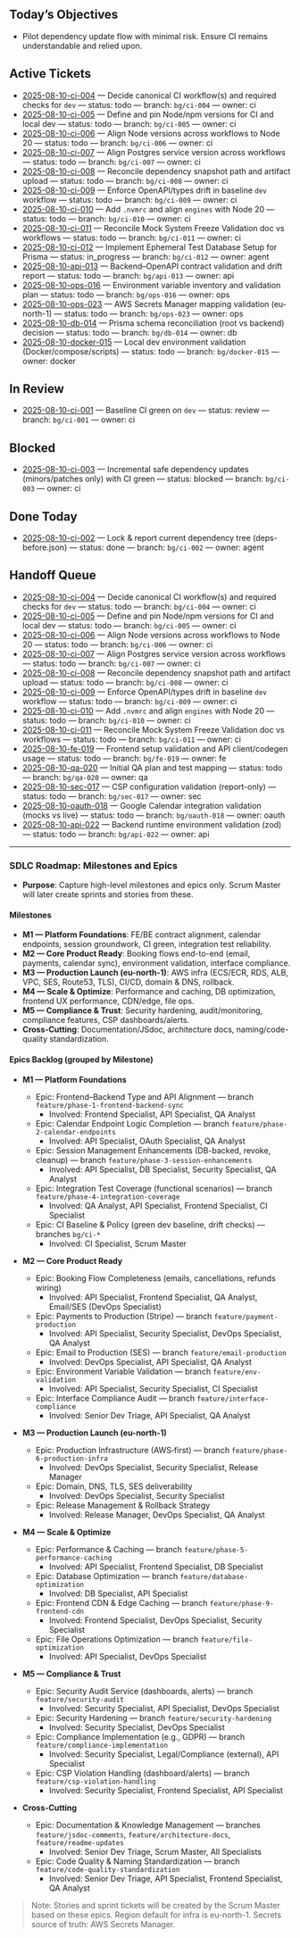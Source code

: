 ## Today’s Objectives

- Pilot dependency update flow with minimal risk. Ensure CI remains understandable and relied upon.

## Active Tickets

<!-- OPS:ACTIVE-START -->
- [2025-08-10-ci-004](./tasks/2025-08-10-ci-004.md) — Decide canonical CI workflow(s) and required checks for `dev` — status: todo — branch: `bg/ci-004` — owner: ci
- [2025-08-10-ci-005](./tasks/2025-08-10-ci-005.md) — Define and pin Node/npm versions for CI and local dev — status: todo — branch: `bg/ci-005` — owner: ci
- [2025-08-10-ci-006](./tasks/2025-08-10-ci-006.md) — Align Node versions across workflows to Node 20 — status: todo — branch: `bg/ci-006` — owner: ci
- [2025-08-10-ci-007](./tasks/2025-08-10-ci-007.md) — Align Postgres service version across workflows — status: todo — branch: `bg/ci-007` — owner: ci
- [2025-08-10-ci-008](./tasks/2025-08-10-ci-008.md) — Reconcile dependency snapshot path and artifact upload — status: todo — branch: `bg/ci-008` — owner: ci
- [2025-08-10-ci-009](./tasks/2025-08-10-ci-009.md) — Enforce OpenAPI/types drift in baseline `dev` workflow — status: todo — branch: `bg/ci-009` — owner: ci
- [2025-08-10-ci-010](./tasks/2025-08-10-ci-010.md) — Add `.nvmrc` and align `engines` with Node 20 — status: todo — branch: `bg/ci-010` — owner: ci
- [2025-08-10-ci-011](./tasks/2025-08-10-ci-011.md) — Reconcile Mock System Freeze Validation doc vs workflows — status: todo — branch: `bg/ci-011` — owner: ci
- [2025-08-10-ci-012](./tasks/2025-08-10-ci-012.md) — Implement Ephemeral Test Database Setup for Prisma — status: in_progress — branch: `bg/ci-012` — owner: agent
- [2025-08-10-api-013](./tasks/2025-08-10-api-013.md) — Backend–OpenAPI contract validation and drift report — status: todo — branch: `bg/api-013` — owner: api
- [2025-08-10-ops-016](./tasks/2025-08-10-ops-016.md) — Environment variable inventory and validation plan — status: todo — branch: `bg/ops-016` — owner: ops
- [2025-08-10-ops-023](./tasks/2025-08-10-ops-023.md) — AWS Secrets Manager mapping validation (eu-north-1) — status: todo — branch: `bg/ops-023` — owner: ops
- [2025-08-10-db-014](./tasks/2025-08-10-db-014.md) — Prisma schema reconciliation (root vs backend) decision — status: todo — branch: `bg/db-014` — owner: db
- [2025-08-10-docker-015](./tasks/2025-08-10-docker-015.md) — Local dev environment validation (Docker/compose/scripts) — status: todo — branch: `bg/docker-015` — owner: docker
<!-- OPS:ACTIVE-END -->

## In Review

<!-- OPS:REVIEW-START -->

- [2025-08-10-ci-001](./tasks/2025-08-10-ci-001.md) — Baseline CI green on `dev` — status: review — branch: `bg/ci-001` — owner: ci
<!-- OPS:REVIEW-END -->

## Blocked

<!-- OPS:BLOCKED-START -->

- [2025-08-10-ci-003](./tasks/2025-08-10-ci-003.md) — Incremental safe dependency updates (minors/patches only) with CI green — status: blocked — branch: `bg/ci-003` — owner: ci
<!-- OPS:BLOCKED-END -->

## Done Today

<!-- OPS:DONE-START -->

- [2025-08-10-ci-002](./tasks/2025-08-10-ci-002.md) — Lock & report current dependency tree (deps-before.json) — status: done — branch: `bg/ci-002` — owner: agent
<!-- OPS:DONE-END -->

## Handoff Queue

<!-- OPS:HANDOFF-START -->

- [2025-08-10-ci-004](./tasks/2025-08-10-ci-004.md) — Decide canonical CI workflow(s) and required checks for `dev` — status: todo — branch: `bg/ci-004` — owner: ci
- [2025-08-10-ci-005](./tasks/2025-08-10-ci-005.md) — Define and pin Node/npm versions for CI and local dev — status: todo — branch: `bg/ci-005` — owner: ci
- [2025-08-10-ci-006](./tasks/2025-08-10-ci-006.md) — Align Node versions across workflows to Node 20 — status: todo — branch: `bg/ci-006` — owner: ci
- [2025-08-10-ci-007](./tasks/2025-08-10-ci-007.md) — Align Postgres service version across workflows — status: todo — branch: `bg/ci-007` — owner: ci
- [2025-08-10-ci-008](./tasks/2025-08-10-ci-008.md) — Reconcile dependency snapshot path and artifact upload — status: todo — branch: `bg/ci-008` — owner: ci
- [2025-08-10-ci-009](./tasks/2025-08-10-ci-009.md) — Enforce OpenAPI/types drift in baseline `dev` workflow — status: todo — branch: `bg/ci-009` — owner: ci
- [2025-08-10-ci-010](./tasks/2025-08-10-ci-010.md) — Add `.nvmrc` and align `engines` with Node 20 — status: todo — branch: `bg/ci-010` — owner: ci
- [2025-08-10-ci-011](./tasks/2025-08-10-ci-011.md) — Reconcile Mock System Freeze Validation doc vs workflows — status: todo — branch: `bg/ci-011` — owner: ci
- [2025-08-10-fe-019](./tasks/2025-08-10-fe-019.md) — Frontend setup validation and API client/codegen usage — status: todo — branch: `bg/fe-019` — owner: fe
- [2025-08-10-qa-020](./tasks/2025-08-10-qa-020.md) — Initial QA plan and test mapping — status: todo — branch: `bg/qa-020` — owner: qa
- [2025-08-10-sec-017](./tasks/2025-08-10-sec-017.md) — CSP configuration validation (report-only) — status: todo — branch: `bg/sec-017` — owner: sec
- [2025-08-10-oauth-018](./tasks/2025-08-10-oauth-018.md) — Google Calendar integration validation (mocks vs live) — status: todo — branch: `bg/oauth-018` — owner: oauth
- [2025-08-10-api-022](./tasks/2025-08-10-api-022.md) — Backend runtime environment validation (zod) — status: todo — branch: `bg/api-022` — owner: api
<!-- OPS:HANDOFF-END -->

---

### SDLC Roadmap: Milestones and Epics

- **Purpose**: Capture high-level milestones and epics only. Scrum Master will later create sprints and stories from these.

#### Milestones
- **M1 — Platform Foundations**: FE/BE contract alignment, calendar endpoints, session groundwork, CI green, integration test reliability.
- **M2 — Core Product Ready**: Booking flows end-to-end (email, payments, calendar sync), environment validation, interface compliance.
- **M3 — Production Launch (eu-north-1)**: AWS infra (ECS/ECR, RDS, ALB, VPC, SES, Route53, TLS), CI/CD, domain & DNS, rollback.
- **M4 — Scale & Optimize**: Performance and caching, DB optimization, frontend UX performance, CDN/edge, file ops.
- **M5 — Compliance & Trust**: Security hardening, audit/monitoring, compliance features, CSP dashboards/alerts.
- **Cross‑Cutting**: Documentation/JSdoc, architecture docs, naming/code-quality standardization.

#### Epics Backlog (grouped by Milestone)

- **M1 — Platform Foundations**
  - Epic: Frontend–Backend Type and API Alignment — branch `feature/phase-1-frontend-backend-sync`
    - Involved: Frontend Specialist, API Specialist, QA Analyst
  - Epic: Calendar Endpoint Logic Completion — branch `feature/phase-2-calendar-endpoints`
    - Involved: API Specialist, OAuth Specialist, QA Analyst
  - Epic: Session Management Enhancements (DB-backed, revoke, cleanup) — branch `feature/phase-3-session-enhancements`
    - Involved: API Specialist, DB Specialist, Security Specialist, QA Analyst
  - Epic: Integration Test Coverage (functional scenarios) — branch `feature/phase-4-integration-coverage`
    - Involved: QA Analyst, API Specialist, Frontend Specialist, CI Specialist
  - Epic: CI Baseline & Policy (green dev baseline, drift checks) — branches `bg/ci-*`
    - Involved: CI Specialist, Scrum Master

- **M2 — Core Product Ready**
  - Epic: Booking Flow Completeness (emails, cancellations, refunds wiring)
    - Involved: API Specialist, Frontend Specialist, QA Analyst, Email/SES (DevOps Specialist)
  - Epic: Payments to Production (Stripe) — branch `feature/payment-production`
    - Involved: API Specialist, Security Specialist, DevOps Specialist, QA Analyst
  - Epic: Email to Production (SES) — branch `feature/email-production`
    - Involved: DevOps Specialist, API Specialist, QA Analyst
  - Epic: Environment Variable Validation — branch `feature/env-validation`
    - Involved: API Specialist, Security Specialist, CI Specialist
  - Epic: Interface Compliance Audit — branch `feature/interface-compliance`
    - Involved: Senior Dev Triage, API Specialist, QA Analyst

- **M3 — Production Launch (eu-north-1)**
  - Epic: Production Infrastructure (AWS‑first) — branch `feature/phase-6-production-infra`
    - Involved: DevOps Specialist, Security Specialist, Release Manager
  - Epic: Domain, DNS, TLS, SES deliverability
    - Involved: DevOps Specialist, Security Specialist
  - Epic: Release Management & Rollback Strategy
    - Involved: Release Manager, DevOps Specialist, QA Analyst

- **M4 — Scale & Optimize**
  - Epic: Performance & Caching — branch `feature/phase-5-performance-caching`
    - Involved: API Specialist, Frontend Specialist, DB Specialist
  - Epic: Database Optimization — branch `feature/database-optimization`
    - Involved: DB Specialist, API Specialist
  - Epic: Frontend CDN & Edge Caching — branch `feature/phase-9-frontend-cdn`
    - Involved: Frontend Specialist, DevOps Specialist, Security Specialist
  - Epic: File Operations Optimization — branch `feature/file-optimization`
    - Involved: API Specialist, DevOps Specialist

- **M5 — Compliance & Trust**
  - Epic: Security Audit Service (dashboards, alerts) — branch `feature/security-audit`
    - Involved: Security Specialist, API Specialist, DevOps Specialist
  - Epic: Security Hardening — branch `feature/security-hardening`
    - Involved: Security Specialist, DevOps Specialist
  - Epic: Compliance Implementation (e.g., GDPR) — branch `feature/compliance-implementation`
    - Involved: Security Specialist, Legal/Compliance (external), API Specialist
  - Epic: CSP Violation Handling (dashboard/alerts) — branch `feature/csp-violation-handling`
    - Involved: Security Specialist, Frontend Specialist, API Specialist

- **Cross‑Cutting**
  - Epic: Documentation & Knowledge Management — branches `feature/jsdoc-comments`, `feature/architecture-docs`, `feature/readme-updates`
    - Involved: Senior Dev Triage, Scrum Master, All Specialists
  - Epic: Code Quality & Naming Standardization — branch `feature/code-quality-standardization`
    - Involved: Senior Dev Triage, API Specialist, Frontend Specialist, QA Analyst

> Note: Stories and sprint tickets will be created by the Scrum Master based on these epics. Region default for infra is eu-north-1. Secrets source of truth: AWS Secrets Manager.
